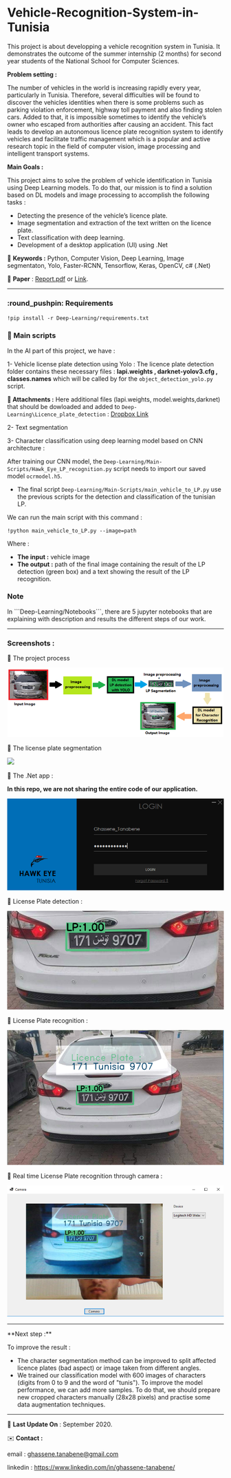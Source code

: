 # Vehicle-Recognition-System-in-Tunisia


This project is about developping a vehicle recognition system in Tunisia. It demonstrates the outcome of the summer internship (2 months) for second year students of the National School for Computer Sciences.

**Problem setting :**

The number of vehicles in the world is increasing rapidly every year, particularly in Tunisia. Therefore, several difficulties will be found to discover the vehicles identities when there is some problems such as parking violation enforcement, highway toll payment and also finding stolen cars. Added to that, it is impossible sometimes to identify the vehicle’s owner who escaped from authorities after causing an accident. This fact leads to develop an autonomous licence plate recognition system to identify vehicles and facilitate traffic management which is a popular and active research topic in the field of computer vision, image processing and intelligent transport systems.


**Main Goals :** 

This project aims to solve the problem of vehicle identification in Tunisia using Deep Learning models. To do that, our mission is to find a solution based on DL models and image processing to accomplish the following tasks :
- Detecting the presence of the vehicle’s licence plate.
- Image segmentation and extraction of the text written on the licence plate.
- Text classification with deep learning.
- Development of a desktop application (UI) using .Net

📍 **Keywords :** Python, Computer Vision, Deep Learning, Image segmentaton, Yolo, Faster-RCNN, Tensorflow, Keras, OpenCV, c# (.Net)  

📓 **Paper** : <a href="./Documentation/Report - Hawk Eye Tunisia - Vehicle Recognition System.pdf"> Report.pdf</a> or <a href="https://drive.google.com/file/d/1eu5EJU74HGsw568w4aWfh3WxRSMfUvvq/view?usp=sharing">Link</a>.
<hr>
<h3>:round_pushpin: Requirements</h3>

```shell
!pip install -r Deep-Learning/requirements.txt
```
<h3>📍 Main scripts</h3> 

In the AI part of this project, we have : 

1- Vehicle license plate detection using Yolo :
The licence plate detection folder contains these necessary files : **lapi.weights , darknet-yolov3.cfg , classes.names**
which will be called by for the ```object_detection_yolo.py``` script.

**🔗 Attachments :**
Here additional files (lapi.weights, model.weights,darknet) that should be dowloaded and added to ```Deep-Learning\Licence_plate_detection``` : <a href="">Dropbox Link</a>


2- Text segmentation

3- Character classification using deep learning model based on CNN architecture : 

After training our CNN model, the ```Deep-Learning/Main-Scripts/Hawk_Eye_LP_recognition.py``` script needs to import our saved model ```ocrmodel.h5```.

- The final script ```Deep-Learning/Main-Scripts/main_vehicle_to_LP.py``` use the previous scripts for the detection and classification of the tunisian LP.

We can run the main script with this command :

```shell
!python main_vehicle_to_LP.py --image=path
```
Where :
- **The input :** vehicle image
- **The output :** path of the final image containing the result of the LP detection (green box) and a text showing the result of the LP recognition.


<h3>Note</h3>
In ```Deep-Learning/Notebooks```, there are 5 jupyter notebooks that are explaining with description and results the different steps of our work.

<hr>
<h3>Screenshots :</h3>

📝 The project process 

<img src="./Documentation/Screenshots/process.png">

📝 The license plate segmentation 

<img src="./Documentation/Screenshots/LP_segmentaton.png">


📝 The .Net app : 

**In this repo, we are not sharing the entire code of our application.**

<img src="./Documentation/Screenshots/loginGT.png">

📝 License Plate detection : 

<img src="./Documentation/Screenshots/LP_detection.png">

📝 License Plate recognition : 

<img src="./Documentation/Screenshots/demo1.png">

📝 Real time License Plate recognition through camera : 

<img src="./Documentation/Screenshots/camera_rec.png">

<hr>
**Next step :**

To improve the result : 
- The character segmentation method can be improved to split affected licence plates (bad aspect) or image taken from different angles.
- We trained our classification model with 600 images of characters (digits from 0 to 9 and the word of "tunis").
To improve the model performance, we can add more samples. To do that, we should prepare new cropped characters manually (28x28 pixels) and practise some data augmentation techniques.
<hr>

📅 **Last Update On** : September 2020.


✉️ **Contact :**

email : ghassene.tanabene@gmail.com

linkedin : https://www.linkedin.com/in/ghassene-tanabene/
